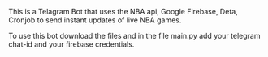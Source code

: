 This is a Telagram Bot that uses the NBA api, Google Firebase, Deta, Cronjob to send instant updates of live NBA games.

To use this bot download the files and in the file main.py add your telegram chat-id and your firebase credentials.
